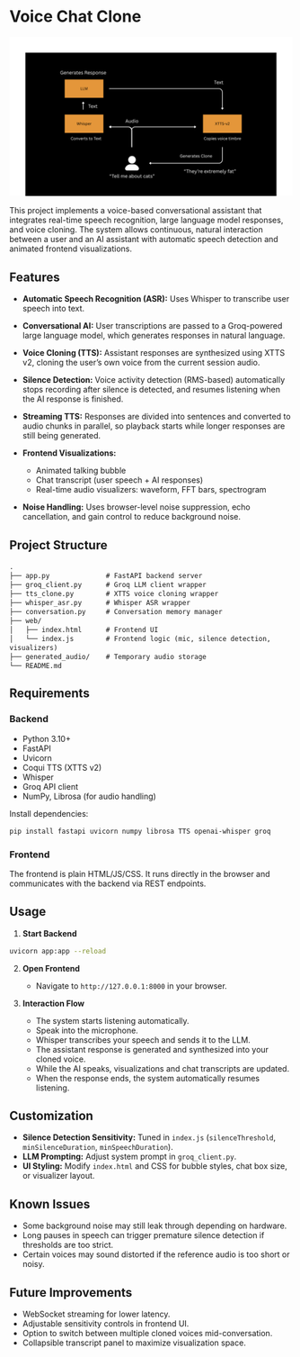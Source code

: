 

# Voice Chat Clone

![System Flow](flow.png)


This project implements a voice-based conversational assistant that integrates real-time speech recognition, large language model responses, and voice cloning. The system allows continuous, natural interaction between a user and an AI assistant with automatic speech detection and animated frontend visualizations.

## Features

* **Automatic Speech Recognition (ASR):**
  Uses Whisper to transcribe user speech into text.

* **Conversational AI:**
  User transcriptions are passed to a Groq-powered large language model, which generates responses in natural language.

* **Voice Cloning (TTS):**
  Assistant responses are synthesized using XTTS v2, cloning the user’s own voice from the current session audio.

* **Silence Detection:**
  Voice activity detection (RMS-based) automatically stops recording after silence is detected, and resumes listening when the AI response is finished.

* **Streaming TTS:**
  Responses are divided into sentences and converted to audio chunks in parallel, so playback starts while longer responses are still being generated.

* **Frontend Visualizations:**

  * Animated talking bubble
  * Chat transcript (user speech + AI responses)
  * Real-time audio visualizers: waveform, FFT bars, spectrogram

* **Noise Handling:**
  Uses browser-level noise suppression, echo cancellation, and gain control to reduce background noise.

## Project Structure

```
.
├── app.py              # FastAPI backend server
├── groq_client.py      # Groq LLM client wrapper
├── tts_clone.py        # XTTS voice cloning wrapper
├── whisper_asr.py      # Whisper ASR wrapper
├── conversation.py     # Conversation memory manager
├── web/
│   ├── index.html      # Frontend UI
│   └── index.js        # Frontend logic (mic, silence detection, visualizers)
├── generated_audio/    # Temporary audio storage
└── README.md
```

## Requirements

### Backend

* Python 3.10+
* FastAPI
* Uvicorn
* Coqui TTS (XTTS v2)
* Whisper
* Groq API client
* NumPy, Librosa (for audio handling)

Install dependencies:

```bash
pip install fastapi uvicorn numpy librosa TTS openai-whisper groq
```

### Frontend

The frontend is plain HTML/JS/CSS. It runs directly in the browser and communicates with the backend via REST endpoints.

## Usage

1. **Start Backend**

```bash
uvicorn app:app --reload
```

2. **Open Frontend**

   * Navigate to `http://127.0.0.1:8000` in your browser.

3. **Interaction Flow**

   * The system starts listening automatically.
   * Speak into the microphone.
   * Whisper transcribes your speech and sends it to the LLM.
   * The assistant response is generated and synthesized into your cloned voice.
   * While the AI speaks, visualizations and chat transcripts are updated.
   * When the response ends, the system automatically resumes listening.

## Customization

* **Silence Detection Sensitivity:**
  Tuned in `index.js` (`silenceThreshold`, `minSilenceDuration`, `minSpeechDuration`).
* **LLM Prompting:**
  Adjust system prompt in `groq_client.py`.
* **UI Styling:**
  Modify `index.html` and CSS for bubble styles, chat box size, or visualizer layout.

## Known Issues

* Some background noise may still leak through depending on hardware.
* Long pauses in speech can trigger premature silence detection if thresholds are too strict.
* Certain voices may sound distorted if the reference audio is too short or noisy.

## Future Improvements

* WebSocket streaming for lower latency.
* Adjustable sensitivity controls in frontend UI.
* Option to switch between multiple cloned voices mid-conversation.
* Collapsible transcript panel to maximize visualization space.


